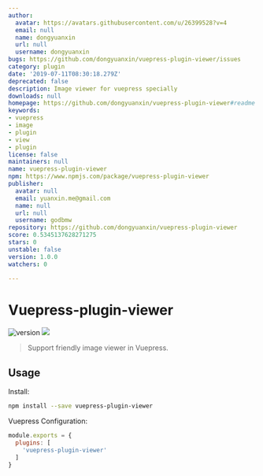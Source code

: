 ```yaml
---
author:
  avatar: https://avatars.githubusercontent.com/u/26399528?v=4
  email: null
  name: dongyuanxin
  url: null
  username: dongyuanxin
bugs: https://github.com/dongyuanxin/vuepress-plugin-viewer/issues
category: plugin
date: '2019-07-11T08:30:18.279Z'
deprecated: false
description: Image viewer for vuepress specially
downloads: null
homepage: https://github.com/dongyuanxin/vuepress-plugin-viewer#readme
keywords:
- vuepress
- image
- plugin
- view
- plugin
license: false
maintainers: null
name: vuepress-plugin-viewer
npm: https://www.npmjs.com/package/vuepress-plugin-viewer
publisher:
  avatar: null
  email: yuanxin.me@gmail.com
  name: null
  url: null
  username: godbmw
repository: https://github.com/dongyuanxin/vuepress-plugin-viewer
score: 0.5345137628271275
stars: 0
unstable: false
version: 1.0.0
watchers: 0

---
```


# Vuepress-plugin-viewer

![version](https://img.shields.io/github/release/dongyuanxin/vuepress-plugin-viewer.svg?style=flat-square)
![](https://img.shields.io/npm/dm/vuepress-plugin-viewer.svg?style=flat-square)

> Support friendly image viewer in Vuepress.

## Usage 

Install:

```sh
npm install --save vuepress-plugin-viewer
```

Vuepress Configuration:

```javascript
module.exports = {
  plugins: [
    'vuepress-plugin-viewer'
  ]
}
```